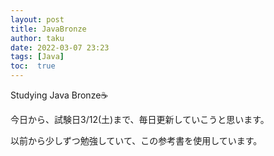 ```yaml
---
layout: post
title: JavaBronze
author: taku
date: 2022-03-07 23:23
tags: [Java]
toc:  true
---
```


Studying Java Bronze☕

今日から、試験日3/12(土)まで、毎日更新していこうと思います。

以前から少しずつ勉強していて、この参考書を使用しています。
